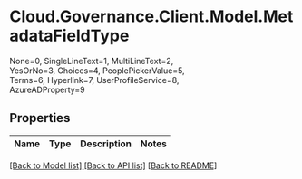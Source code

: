 # Cloud.Governance.Client.Model.MetadataFieldType
None=0, SingleLineText=1, MultiLineText=2, </br>YesOrNo=3, Choices=4, PeoplePickerValue=5, </br>Terms=6, Hyperlink=7, UserProfileService=8, </br>AzureADProperty=9
## Properties

Name | Type | Description | Notes
------------ | ------------- | ------------- | -------------

[[Back to Model list]](../README.md#documentation-for-models) [[Back to API list]](../README.md#documentation-for-api-endpoints) [[Back to README]](../README.md)

